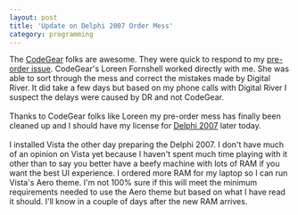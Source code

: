 ```yaml
---
layout: post
title: 'Update on Delphi 2007 Order Mess'
category: programming
---
```


The <a href="http://www.codegear.com/">CodeGear</a> folks are awesome.  They were quick to respond to my <a href="http://www.thecave.com/archive/2007/03/19/why_i_will_never_preorder_from_codegear_again.aspx">pre-order issue</a>.  CodeGear's Loreen Fornshell worked directly with me.  She was able to sort through the mess and correct the mistakes made by Digital River.  It did take a few days but based on my phone calls with Digital River I suspect the delays were caused by DR and not CodeGear.<br /><br />Thanks to CodeGear folks like Loreen my pre-order mess has finally been cleaned up and I should have my license for <a href="http://www.codegear.com/delphi">Delphi 2007</a> later today.  <br /><br />I installed Vista the other day preparing the Delphi 2007.  I don't have much of an opinion on Vista yet because I haven't spent much time playing with it other than to say you better have a beefy machine with lots of RAM if you want the best UI experience.  I ordered more RAM for my laptop so I can run Vista's Aero theme.  I'm not 100% sure if this will meet the minimum requirements needed to use the Aero theme but based on what I have read it should.  I'll know in a couple of days after the new RAM arrives.
